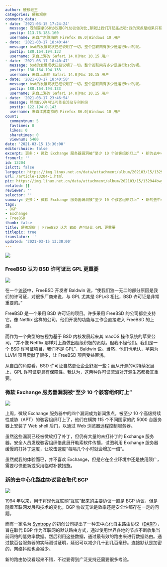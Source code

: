 ```yaml
---
author: 硬核老王
categories: 硬核观察
comments_data:
- date: '2021-03-15 17:24:24'
  message: 既然要拿BSD协议跟GPL协议做对比,那就让我们开起圣战吧:我的观点是如果只有BSD,那么巨头们不会做丝毫贡献,开源世界就此毁灭.[滑稽]
  postip: 113.76.183.160
  username: 来自广东珠海的 Firefox 86.0|Windows 10 用户
- date: '2021-03-17 18:40:44'
  message: bsd的发展现状已经说明了一切。整个互联网有多少是运行bsd的呢。
  postip: 180.164.194.133
  username: 来自上海的 Safari 14.0|Mac 10.15 用户
- date: '2021-03-17 18:40:47'
  message: bsd的发展现状已经说明了一切。整个互联网有多少是运行bsd的呢。
  postip: 180.164.194.133
  username: 来自上海的 Safari 14.0|Mac 10.15 用户
- date: '2021-03-17 18:40:50'
  message: bsd的发展现状已经说明了一切。整个互联网有多少是运行bsd的呢。
  postip: 180.164.194.133
  username: 来自上海的 Safari 14.0|Mac 10.15 用户
- date: '2021-03-17 23:46:54'
  message: 然而BSD许可证可能会涉及专利纠纷
  postip: 122.194.0.143
  username: 来自江苏南京的 Firefox 86.0|Windows 10 用户
count:
  commentnum: 5
  favtimes: 0
  likes: 0
  sharetimes: 0
  viewnum: 5460
date: '2021-03-15 13:30:00'
editorchoice: false
excerpt: 更多：• 微软 Exchange 服务器漏洞被“至少 10 个骇客组织盯上” • 新的去中心化路由协议旨在取代 BGP
fromurl: ''
id: 13204
islctt: false
largepic: https://img.linux.net.cn/data/attachment/album/202103/15/132944bwy9zwyg9b4l4gx9.jpg
url: /article-13204-1.html
pic: https://img.linux.net.cn/data/attachment/album/202103/15/132944bwy9zwyg9b4l4gx9.jpg.thumb.jpg
related: []
reviewer: ''
selector: ''
summary: 更多：• 微软 Exchange 服务器漏洞被“至少 10 个骇客组织盯上” • 新的去中心化路由协议旨在取代 BGP
tags:
- BGP
- Exchange
- FreeBSD
thumb: false
title: 硬核观察 | FreeBSD 认为 BSD 许可证比 GPL 更重要
titlepic: true
translator: ''
updated: '2021-03-15 13:30:00'
---
```


![](/data/attachment/album/202103/15/132944bwy9zwyg9b4l4gx9.jpg)


### FreeBSD 认为 BSD 许可证比 GPL 更重要


![](/data/attachment/album/202103/15/132732mh4z33r4rlzwr1ne.png)


在一个[访谈](https://www.theregister.com/2021/03/10/the_state_of_freebsd/)中，FreeBSD 开发者 Baldwin 说，“使我们独一无二的部分原因是我们的许可证，对很多厂商来说，与 GPL 尤其是 GPLv3 相比，BSD 许可证是非常重要的。”


FreeBSD 是一个采用 BSD 许可证的项目。许多采用 FreeBSD 的公司都会支持它。像 Netflix 这样的公司，他们开发的功能与工作会直接进入 FreeBSD 的上游。


而作为一个典型的被视为基于 BSD 内核发展起来其 macOS 操作系统的苹果公司，“并不像 Netflix 那样对上游做出超级积极的贡献。但我不怪他们。我们是一个 BSD 许可证项目，我们不是 GPL”，Baldwin 说。当然，他们也承认，苹果为 LLVM 项目贡献了很多，让 FreeBSD 项目受益匪浅。


从自由的角度看，BSD 许可证自然更让企业舒服一些；而从开源的可持续发展上，GPL 许可证更具有保障性。我认为，这两种许可证流派对开源生态都极其重要。 


### 微软 Exchange 服务器漏洞被“至少 10 个骇客组织盯上”


![](/data/attachment/album/202103/15/132956fotszv1iqwl1avgs.jpg)


上周，微软 Exchange 服务器中的四个漏洞成为新闻焦点，被至少 10 个高级持续性威胁（APT）的骇客组织盯上了，他们在横跨 115 个不同国家的约 5000 台服务器上安装了 Web shell 后门，以通过 Web 浏览器远程控制服务器。


虽然这些漏洞已经被微软打了补丁，但仍有大量的未打补丁的 Exchange 服务器。安全人员发现骇客组织借此展开勒索软件传播，试图利用 Exchange 服务器缓慢的打补丁速度，让攻击速度“每隔几个小时就会增加一倍”。


虽然就我的体验而已，并不喜欢 Exchange，但是它在企业环境中还是使用颇广，需要尽快更新或采用临时补救措施。


### 新的去中心化路由协议旨在取代 BGP


![](/data/attachment/album/202103/15/133008e5rquvu5j046lkzg.jpg)


1994 年以来，用于将现代互联网“互联”起来的主要协议一直是 BGP 协议，但是随着互联网发展和技术的变化，BGP 协议无论是效率还是安全性都存在一定的问题。


而有一家名为 [Syntropy](https://www.syntropynet.com/) 的初创公司提出了一种去中心化自主路由协议（[DARP](https://darp.syntropystack.com/)），旨在取代 BGP 作为互联网的默认路由方式，通过使用世界各地的节点不断收集当前网络的低效率数据。然后利用这些数据，通过最有效的路由来进行数据路由。通过数百台服务器的实际测试证明，延迟可以减少几十到几百毫秒。连接默认是加密的，网络抖动也会减少。


新的路由协议看起来不错，不过要得到广泛支持还需要很多考验。